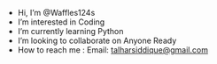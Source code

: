 - Hi, I’m @Waffles124s
- I’m interested in Coding
- I’m currently learning Python
- I’m looking to collaborate on Anyone Ready
- How to reach me :
    Email: talharsiddique@gmail.com

<!---
Waffles124s/Waffles124s is a ✨ special ✨ repository because its `README.md` (this file) appears on your GitHub profile.
You can click the Preview link to take a look at your changes.
--->
